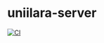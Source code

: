 # uniilara-server

[![CI](https://github.com/rainsonma/uniilara-server/actions/workflows/ci.yml/badge.svg)](https://github.com/rainson/uniilara-server/actions)